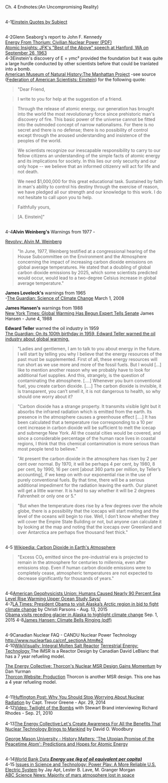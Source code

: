 <div class="my-endnotes">
<div class="chap-title">Ch. 4 Endnotes:(An Uncompromising Reality)</div>

<div class="my-endnotes">

<a class="anch" name="ch4-1" ></a><br />
<span class="endnotebold">4-1</span><a href="https://www.sfheart.com/einstein.html" target="_blank">Einstein Quotes by Subject</a>

<a class="anch" name="ch4-2" ></a><br />
<span class="endnotebold">4-2</span>Glenn Seaborg's report to John F. Kennedy<br />
<a href="http://energyfromthorium.com/pdf/CivilianNuclearPower.pdf" target="_blank">Energy From Thorium: Civilian Nuclear Power (PDF)</a><br />
<a href="https://atomicinsights.com/jfks-best-speech-hanford-wa-september-26-1963/" target="_blank">Atomic Insights: JFK's "Best of the Above" speech at Hanford, WA on September 26, 1963</a><a class="anch" name="ch4-3" ></a><br />
<span class="endnotebold">4-3</span>Einstein's discovery of E = *γ*mc² provided the foundation but it was quite a large hurdle conducted by other scientists before that could be tranlated into a bomb.<br />
<a href="https://www.amnh.org/exhibitions/einstein/peace-and-war/the-manhattan-project/" target="_blank">American Museum of Natural History:The Manhattan Project</a>
-see source (<a href="https://fas.org/sgp/eprint/einstein.html" target="_blank">Federation of American Scientists: Einstein</a>) for the following quote:<br />
>"Dear Friend,

>I write to you for help at the suggestion of a friend.

>Through the release of atomic energy, our generation has brought into the world the most revolutionary force since prehistoric man's discovery of fire. This basic power of the universe cannot be fitted into the outmoded concept of narrow nationalisms. For there is no secret and there is no defense; there is no possibility of control except through the aroused understanding and insistence of the peoples of the world.

>We scientists recognize our inescapable responsibility to carry to our fellow citizens an understanding of the simple facts of atomic energy and its implications for society. In this lies our only security and our only hope -- we believe that an informed citizenry will act for life and not death.

>We need $1,000,000 for this great educational task. Sustained by faith in man's ability to control his destiny through the exercise of reason, we have pledged all our strength and our knowledge to this work. I do not hesitate to call upon you to help.

>Faithfully yours,

>[A. Einstein]"

<a class="anch" name="ch4-4" ></a><br />
<span class="endnotebold">4-4</span><strong>Alvin Weinberg's</strong> Warnings from 1977 -

<a href="https://www.revolvy.com/main/index.php?s=Alvin%20M.%20Weinberg" target="_blank">Revolvy: Alvin  M. Weinberg</a><br />
>"In June, 1977, Weinberg testified at a congressional hearing of the House Subcommittee on the Environment and the Atmosphere concerning the impact of increasing carbon dioxide emissions on global average temperatures. He stated that a doubling of global carbon dioxide emissions by 2025, which some scientists predicted would occur, would lead to a two-degree Celsius increase in global average temperature."

<strong>James Lovelock's</strong> warnings from 1965<br />-<a href="https://www.theguardian.com/theguardian/2008/mar/01/scienceofclimatechange.climatechange" target="_blank">The Guardian: Science of Climate Change</a> March 1, 2008

<strong>James Hansen's</strong> warnings from 1988<br /> <a href="http://www.nytimes.com/1988/06/24/us/global-warming-has-begun-expert-tells-senate.html" target="_blank">New York Times: Global Warming Has Begun Expert Tells Senate</a> James Hansen - June 4, 1988


<strong>Edward Teller</strong> warned the oil industry in 1959<br />
<a href="https://www.theguardian.com/environment/climate-consensus-97-per-cent/2018/jan/01/on-its-hundredth-birthday-in-1959-edward-teller-warned-the-oil-industry-about-global-warming" target="_blank">The Guardian: On its 100th birthday in 1959, Edward Teller warned the oil industry about global warming.</a>


>"Ladies and gentlemen, I am to talk to you about energy in the future. I will start by telling you why I believe that the energy resources of the past must be supplemented. First of all, these energy resources will run short as we use more and more of the fossil fuels. But I would [...] like to mention another reason why we probably have to look for additional fuel supplies. And this, strangely, is the question of contaminating the atmosphere. [....] Whenever you burn conventional fuel, you create carbon dioxide. [....] The carbon dioxide is invisible, it is transparent, you can’t smell it, it is not dangerous to health, so why should one worry about it?

>"Carbon dioxide has a strange property. It transmits visible light but it absorbs the infrared radiation which is emitted from the earth. Its presence in the atmosphere causes a greenhouse effect [....] It has been calculated that a temperature rise corresponding to a 10 per cent increase in carbon dioxide will be sufficient to melt the icecap and submerge New York. All the coastal cities would be covered, and since a considerable percentage of the human race lives in coastal regions, I think that this chemical contamination is more serious than most people tend to believe."

>"At present the carbon dioxide in the atmosphere has risen by 2 per cent over normal. By 1970, it will be perhaps 4 per cent, by 1980, 8 per cent, by 1990, 16 per cent [about 360 parts per million, by Teller’s accounting], if we keep on with our exponential rise in the use of purely conventional fuels. By that time, there will be a serious additional impediment for the radiation leaving the earth. Our planet will get a little warmer. It is hard to say whether it will be 2 degrees Fahrenheit or only one or 5."

>"But when the temperature does rise by a few degrees over the whole globe, there is a possibility that the icecaps will start melting and the level of the oceans will begin to rise. Well, I don’t know whether they will cover the Empire State Building or not, but anyone can calculate it by looking at the map and noting that the icecaps over Greenland and over Antarctica are perhaps five thousand feet thick."



<a class="anch" name="ch4-5" ></a><br />
<span class="endnotebold">4-5</span> <a href="https://en.wikipedia.org/wiki/Carbon_dioxide_in_Earth%27s_atmosphere"  target="_blank">Wikipedia: Carbon Dioxide in Earth's Atmosphere</a><br />
>"Excess CO₂ emitted since the pre-industrial era is projected to remain in the atmosphere for centuries to millennia, even after emissions stop. Even if human carbon dioxide emissions were to completely cease, atmospheric temperatures are not expected to decrease significantly for thousands of years."

<a class="anch" name="ch4-6" ></a><br />
<span class="endnotebold">4-6</span><a href="https://blogs.agu.org/geospace/2014/05/15/humans-caused-nearly-90-Percent-sea-level-rise-warming-upper-ocean-study-says/" target="_blank">American Geophysicists Union: Humans Caused Nearly 90 Percent Sea Level Rise Warming Upper Ocean Study Says/</a>
<a class="anch" name="ch4-7"></a><br />
<span class="endnotebold">4-7</span><a href="http://www.latimes.com/nation/la-na-obama-alaska-20150813-story.html" target="_blank">LA Times: President Obama to visit Alaska’s Arctic region in bid to fight climate change</a> by Christi Parsons - Aug. 13, 2015
<br /><a href="https://www.climatechangenews.com/2015/08/14/climate-alarm-bells-ringing-says-arctic-bound-obama/" target="_blank">Obama visits receding glacier in Alaska to highlight climate change</a> Sep. 1, 2015
<a class="anch" name="ch4-8"></a>
<span class="endnotebold">4-8</span><a href="https://static.scientificamerican.com/sciam/assets/media/pdf/hansen.pdf" target="_blank">James Hansen: Climate Bells Ringing (pdf)</a>

<a class="anch" name="ch4-9" ></a><br />
<span class="endnotebold">4-9</span>Canadian Nuclear FAQ - CANDU Nuclear Power Technology <a href="http://www.nuclearfaq.ca/cnf_sectionA.htm#e2" target="_blank">http://www.nuclearfaq.ca/cnf_sectionA.htm#e2</a>
<a class="anch" name="ch4-10"></a><br />
<span class="endnotebold">4-10</span><a href="https://wikivisually.com/wiki/IMSR#Online_refueling" target="_blank">WikiVisually: Integral Molten Salt Reactor</a>
<a href="https://terrestrialenergy.com/technology/" target="_blank">Terrestrial Energy: Technology </a>
The IMSR is a Reactor Design by Canadian David LeBlanc that has a 7 year refueling model.

<a href="http://www.theenergycollective.com/dan-yurman/2418099/thorcons-nuclear-msr-design-gains-momentum" target="_blank">The Energy Collective: Thorcon's Nuclear MSR Design Gains Momentum</a> by Dan Yurman<br />
<a href="http://thorconpower.com/production/">Thorcon Website: Production</a> Thorcon is another MSR design. This one has a 4 year refueling model.

<a class="anch" name="ch4-11" ></a><br />
<span class="endnotebold">4-11</span><a href="http://www.huffingtonpost.ca/capt-trevor-greene/nuclear-radiation_b_5219470.html">Huffington Post: Why You Should Stop Worrying About Nuclear Radiation</a> by Capt. Trevor Greene - Apr. 29, 2014
<a class="anch" name="ch4-12" ></a><br />
<span class="endnotebold">4-12</span><a href="http://longnow.org/seminars/02010/sep/21/twilight-bombs/">Video: Twilight of the Bombs</a> with Stewart Brand interviewing Richard Rhodes - Sep. 21, 2010<br />
<a class="anch" name="ch4-13" ></a><br />
<span class="endnotebold">4-13</span><a href="http://www.theenergycollective.com/mzconsulting/2376894/lets-create-awareness-for-all-the-benefits-that-nuclear-technology-brings-to-mankind">The Energy Collective:Let's Create Awareness For All the Benefits That Nuclear Technology Brings to Mankind</a> by David O. Woodbury <br />

<a href="http://historymatters.gmu.edu/d/6455/" target="_blank">George Mason University - History Matters: 'The Utopian Promise of the Peacetime Atom': Predictions and Hopes for Atomic Energy</a>

<a class="anch" name="ch4-14"></a><br />
<span class="endnotebold">4-14</span><a href="https://data.worldbank.org/indicator/eg.use.pcap.kg.oe" target="_blank">World Bank Data <strong><i>Energy use (kg of oil equivalent per capita)</i></strong></a>
<a class="anch" name="ch4-15"></a><br />
<span class="endnotebold">4-15</span> <a href="https://issues.org/apt-2/" target="_blank">Issues in Science and Technology: Power Play: A More Reliable U.S. Electric System</a> by Jay Apt, Lester B. Lave, M. Granger Morgan<br />
<a href="http://www.abc.net.au/news/science/2017-03-31/majority-of-mars-atmosphere-lost-in-space/8400840" target="_blank">ABC Science News: Majority of mars atmosphere lost in space</a>
</div>
